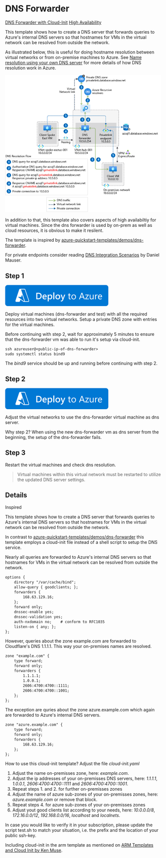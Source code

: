 # DNS Forwarder

[DNS Forwarder with Cloud-Init](cloud-init.md)
[High Availability](high-availability.md)

This template shows how to create a DNS server that forwards queries to Azure's internal DNS servers so that hostnames for VMs in the virtual network can be resolved from outside the network.

As illustrated below, this is useful for doing hostname resolution between virtual networks or from on-premise machines to Azure. See [Name resolution using your own DNS server](https://azure.microsoft.com/documentation/articles/virtual-networks-name-resolution-for-vms-and-role-instances/#name-resolution-using-your-own-dns-server) for more details of how DNS resolution work in Azure.

![Hybrid-scenario DNS](images/hybrid-scenario.png)

In addition to that, this template also covers aspects of high availabiltiy for virtual machines. Since the dns forwarder is used by on-prem as well as cloud resources, it is obvious to make it resilent.

The template is inspired by [azure-quickstart-templates/demos/dns-forwarder](https://github.com/Azure/azure-quickstart-templates/tree/master/demos/dns-forwarder).

For private endpoints consider reading [DNS Integration Scenarios](https://github.com/dmauser/PrivateLink/tree/master/DNS-Integration-Scenarios) by Daniel Mauser.



## Step 1
[![Deploy To Azure](https://raw.githubusercontent.com/mw8er/dns-forwarder/main/deploytoazure.svg?sanitize=true)](https://portal.azure.com/#create/Microsoft.Template/uri/https%3A%2F%2Fraw.githubusercontent.com%2Fmw8er%2Fdns-forwarder%2Fmain%2Fazuredeploy-1.json) 

Deploy virtual machines (dns-forwarder and test) with all the required resources into two virtual networks. Setup a private DNS zone with entries for the virtual machines.

Before continuing with step 2, wait for approximately 5 minutes to ensure that the dns-forwarder vm was able to run it's setup via cloud-init.
```
ssh azureuser@<public-ip-of-dns-forwarder>
sudo systemctl status bind9
```

The *bind9* service should be up and running before continuing with step 2.

## Step 2
[![Deploy To Azure](https://raw.githubusercontent.com/mw8er/dns-forwarder/main/deploytoazure.svg?sanitize=true)](https://portal.azure.com/#create/Microsoft.Template/uri/https%3A%2F%2Fraw.githubusercontent.com%2Fmw8er%2Fdns-forwarder%2Fmain%2Fazuredeploy-2.json) 

Adjust the virtual networks to use the dns-forwarder virtual machine as dns server.

Why step 2? When using the new dns-forwarder vm as dns server from the beginning, the setup of the dns-forwarder fails.

## Step 3
Restart the virtual machines and check dns resolution.

> Virtual machines within this virtual network must be restarted to utilize the updated DNS server settings.

## Details
Inspired 

This template shows how to create a DNS server that forwards queries to Azure's internal DNS servers so that hostnames for VMs in the virtual network can be resolved from outside the network.

In contrast to [azure-quickstart-templates/demos/dns-forwarder](https://github.com/Azure/azure-quickstart-templates/tree/master/demos/dns-forwarder) this template employs a cloud-init file instead of a shell script to setup the DNS service.

Nearly all queries are forwarded to Azure's internal DNS servers so that hostnames for VMs in the virtual network can be resolved from outside the network.
```
options {
    directory "/var/cache/bind";
    allow-query { goodclients; };
    forwarders {
        168.63.129.16;
    };
    forward only;
    dnssec-enable yes;
    dnssec-validation yes;
    auth-nxdomain no;    # conform to RFC1035
    listen-on { any; };
};
```

However, queries about the zone example.com are forwarded to Cloudflare's DNS 1.1.1.1. This way your on-premises names are resolved.
```
zone "example.com" {
    type forward;
    forward only;
    forwarders {
        1.1.1.1;
        1.0.0.1;
        2606:4700:4700::1111;
        2606:4700:4700::1001;
    };
};
```

The exception are quries about the zone azure.example.com which again are  forwarded to Azure's internal DNS servers.
```
zone "azure.example.com" {
    type forward;
    forward only;
    forwarders {
        168.63.129.16;
    };
};
```

How to use this cloud-init template?
Adjust the file *cloud-init.yaml*
1. Adjust the name on-premisses zone, here: *example.com*.
2. Adjust the ip addresses of your on-premisses DNS servers, here: *1.1.1.1*, *1.0.0.1*, *2606:4700:4700::1111* and *2606:4700:4700::1001*.
3. Repeat steps 1. and 2. for further on-premisses zones
4. Adjust the name of azure sub-zones of your on-premisses zones, here: *azure.example.com* or remove that block.
5. Repeat steps 4. for azure sub-zones of your on-premisses zones
6. Adjust yout good clients list according to your needs, here: *10.0.0.0/8*, *172.16.0.0/12*, *192.168.0.0/16*, *localhost* and *localnets*.

In case you would like to verify it in your subscription, please update the script test.sh to match your situation, i.e. the prefix and the location of your public ssh-key.

Including cloud-init in the arm template as mentioned on [ARM Templates and Cloud Init by Ken Muse](https://www.wintellect.com/arm-templates-and-cloud-init/).
